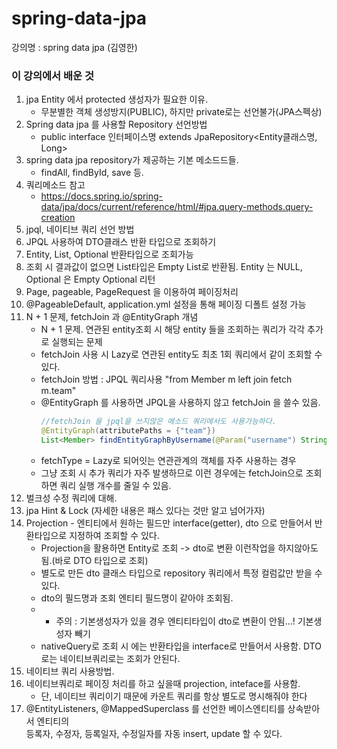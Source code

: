 # spring-data-jpa
강의명 : spring data jpa (김영한)

### 이 강의에서 배운 것
1. jpa Entity 에서 protected 생성자가 필요한 이유.
   - 무분별한 객체 생성방지(PUBLIC), 하지만 private로는 선언불가(JPA스펙상)
3. Spring data jpa 를 사용할 Repository 선언방법
   - public interface 인터페이스명 extends JpaRepository<Entity클래스명, Long>
5. spring data jpa repository가 제공하는 기본 메소드드들.
   - findAll, findById, save 등.
7. 쿼리메소드 참고   
   - https://docs.spring.io/spring-data/jpa/docs/current/reference/html/#jpa.query-methods.query-creation
8. jpql, 네이티브 쿼리 선언 방법
9. JPQL 사용하여 DTO클래스 반환 타입으로 조회하기
10. Entity, List<Entity>, Optional<Entity> 반환타입으로 조회가능
11. 조회 시 결과값이 없으면 List<Entity>타입은 Empty List로 반환됨. Entity 는 NULL, Optional 은 Empty Optional 리턴 
12. Page, pageable, PageRequest 을 이용하여 페이징처리
13. @PageableDefault, application.yml 설정을 통해 페이징 디폴트 설정 가능
14. N + 1 문제, fetchJoin 과 @EntityGraph 개념
    - N + 1 문제. 연관된 entity조회 시 해당 entity 들을 조회하는 쿼리가 각각 추가로 실행되는 문제
    - fetchJoin 사용 시 Lazy로 연관된 entity도 최초 1회 쿼리에서 같이 조회할 수 있다.  
    - fetchJoin 방법 : JPQL 쿼리사용 "from Member m left join fetch m.team"
    - @EntityGraph 를 사용하면 JPQL을 사용하지 않고 fetchJoin 을 쓸수 있음.
      ```java
      //fetchJoin 을 jpql을 쓰지않은 메소드 쿼리에서도 사용가능하다.
      @EntityGraph(attributePaths = {"team"})
      List<Member> findEntityGraphByUsername(@Param("username") String username);
      ``` 
    - fetchType = Lazy로 되어잇는 연관관계의 객체를 자주 사용하는 경우
    - 그냥 조회 시 추가 쿼리가 자주 발생하므로 이런 경우에는 fetchJoin으로 조회하면 쿼리 실행 개수를 줄일 수 있음.
15. 벌크성 수정 쿼리에 대해.
16. jpa Hint & Lock (자세한 내용은 패스 있다는 것만 알고 넘어가자)
17. Projection - 엔티티에서 원하는 필드만 interface(getter), dto 으로 만들어서 반환타입으로 지정하여 조회할 수 있다. 
    - Projection을 활용하면 Entity로 조회 -> dto로 변환 이런작업을 하지않아도 됨.(바로 DTO 타입으로 조회)
    - 별도로 만든 dto 클래스 타입으로 repository 쿼리에서 특정 컬럼값만 받을 수 있다.
    - dto의 필드명과 조회 엔티티 필드명이 같아야 조회됨.
    - * 주의 : 기본생성자가 있을 경우 엔티티타입이 dto로 변환이 안됨...! 기본생성자 빼기
    - nativeQuery로 조회 시 에는 반환타입을 interface로 만들어서 사용함. DTO로는 네이티브쿼리로는 조회가 안된다.
18. 네이티브 쿼리 사용방법.  
19. 네이티브쿼리로 페이징 처리를 하고 싶을때 projection, inteface를 사용함.
    - 단, 네이티브 쿼리이기 때문에 카운트 쿼리를 항상 별도로 명시해줘야 한다
20. @EntityListeners, @MappedSuperclass 를 선언한 베이스엔티티를 상속받아서 엔티티의   
등록자, 수정자, 등록일자, 수정일자를 자동 insert, update 할 수 있다.
